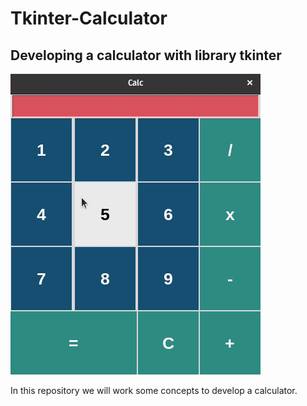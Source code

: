 # Tkinter-Calculator

## Developing a calculator with library tkinter


![Calculator](calculator/Calculator.gif)

In this repository we will work some concepts 
to develop a calculator.
